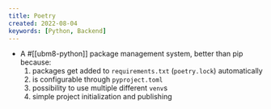```yaml
---
title: Poetry
created: 2022-08-04
keywords: [Python, Backend]
---
```


- A #[[ubm8-python]] package management system, better than pip because:
  1. packages get added to `requirements.txt` (`poetry.lock`) automatically
  2. is configurable through `pyproject.toml`
  3. possibility to use multiple different `venv`s
  4. simple project initialization and publishing

